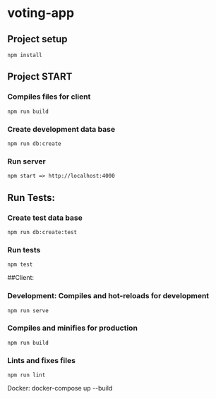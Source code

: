 # voting-app

## Project setup
```
npm install
```

## Project START

### Compiles files for client
```
npm run build
```

### Create development data base
```
npm run db:create
```

### Run server
```
npm start => http://localhost:4000
```

## Run Tests:

### Create test data base
```
npm run db:create:test
```

### Run tests
```
npm test
```


##Client:

### Development: Compiles and hot-reloads for development
```
npm run serve
```

### Compiles and minifies for production
```
npm run build
```

### Lints and fixes files
```
npm run lint
```

Docker:
docker-compose up --build
